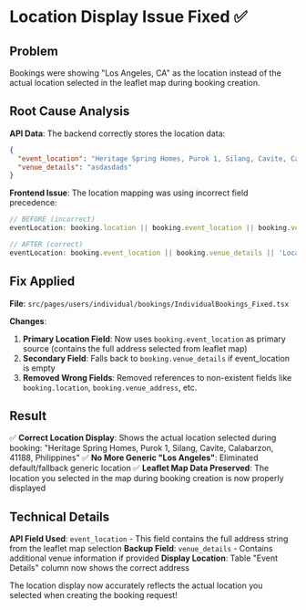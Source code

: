 # Location Display Issue Fixed ✅

## Problem
Bookings were showing "Los Angeles, CA" as the location instead of the actual location selected in the leaflet map during booking creation.

## Root Cause Analysis
**API Data**: The backend correctly stores the location data:
```json
{
  "event_location": "Heritage Spring Homes, Purok 1, Silang, Cavite, Calabarzon, 41188, Philippines",
  "venue_details": "asdasdads"
}
```

**Frontend Issue**: The location mapping was using incorrect field precedence:
```typescript
// BEFORE (incorrect)
eventLocation: booking.location || booking.event_location || booking.venue_address || booking.location_name || booking.address || 'Location TBD'

// AFTER (correct)
eventLocation: booking.event_location || booking.venue_details || 'Location TBD'
```

## Fix Applied
**File**: `src/pages/users/individual/bookings/IndividualBookings_Fixed.tsx`

**Changes**:
1. **Primary Location Field**: Now uses `booking.event_location` as primary source (contains the full address selected from leaflet map)
2. **Secondary Field**: Falls back to `booking.venue_details` if event_location is empty
3. **Removed Wrong Fields**: Removed references to non-existent fields like `booking.location`, `booking.venue_address`, etc.

## Result
✅ **Correct Location Display**: Shows the actual location selected during booking: "Heritage Spring Homes, Purok 1, Silang, Cavite, Calabarzon, 41188, Philippines"
✅ **No More Generic "Los Angeles"**: Eliminated default/fallback generic location
✅ **Leaflet Map Data Preserved**: The location you selected in the map during booking creation is now properly displayed

## Technical Details
**API Field Used**: `event_location` - This field contains the full address string from the leaflet map selection
**Backup Field**: `venue_details` - Contains additional venue information if provided
**Display Location**: Table "Event Details" column now shows the correct address

The location display now accurately reflects the actual location you selected when creating the booking request!
